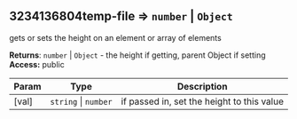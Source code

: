<a name="module_3234136804temp-file"></a>
## 3234136804temp-file ⇒ <code>number</code> &#124; <code>Object</code>
gets or sets the height on an element or array of elements

**Returns**: <code>number</code> &#124; <code>Object</code> - the height if getting, parent Object if setting  
**Access:** public  

| Param | Type | Description |
| --- | --- | --- |
| [val] | <code>string</code> &#124; <code>number</code> | if passed in, set the height to this value |

